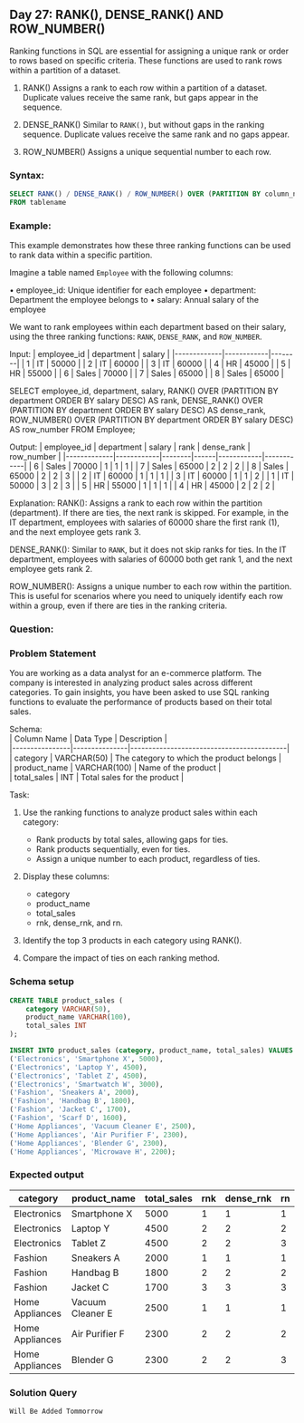 ## Day 27: RANK(), DENSE_RANK() AND ROW_NUMBER()

Ranking functions in SQL are essential for assigning a unique rank or order to rows based on specific criteria. These functions are used to rank rows within a partition of a dataset.

1. RANK() 
 Assigns a rank to each row within a partition of a dataset. Duplicate values receive the same rank, but gaps appear in the sequence. 

2. DENSE_RANK() 
Similar to `RANK()`, but without gaps in the ranking sequence. Duplicate values receive the same rank and no gaps appear. 

3. ROW_NUMBER() 
Assigns a unique sequential number to each row.

### Syntax:

```sql
SELECT RANK() / DENSE_RANK() / ROW_NUMBER() OVER (PARTITION BY column_name ORDER BY column_name)
FROM tablename
```

### Example:

This example demonstrates how these three ranking functions can be used to rank data within a specific partition.

Imagine a table named `Employee` with the following columns:

• employee_id: Unique identifier for each employee
• department: Department the employee belongs to
• salary: Annual salary of the employee

We want to rank employees within each department based on their salary, using the three ranking functions: `RANK`, `DENSE_RANK`, and `ROW_NUMBER`.

Input:
| employee_id | department | salary |
|-------------|------------|--------|
| 1           | IT         | 50000  |
| 2           | IT         | 60000  |
| 3           | IT         | 60000  |
| 4           | HR         | 45000  |
| 5           | HR         | 55000  |
| 6           | Sales      | 70000  |
| 7           | Sales      | 65000  |
| 8           | Sales      | 65000  |

SELECT
 employee_id,
 department,
 salary,
 RANK() OVER (PARTITION BY department ORDER BY salary DESC) AS rank,
 DENSE_RANK() OVER (PARTITION BY department ORDER BY salary DESC) AS dense_rank,
 ROW_NUMBER() OVER (PARTITION BY department ORDER BY salary DESC) AS row_number
FROM
 Employee;

Output:
| employee_id | department | salary | rank | dense_rank | row_number |
|-------------|------------|--------|------|------------|------------|
| 6           | Sales      | 70000  | 1    | 1          | 1          |
| 7           | Sales      | 65000  | 2    | 2          | 2          |
| 8           | Sales      | 65000  | 2    | 2          | 3          |
| 2           | IT         | 60000  | 1    | 1          | 1          |
| 3           | IT         | 60000  | 1    | 1          | 2          |
| 1           | IT         | 50000  | 3    | 2          | 3          |
| 5           | HR         | 55000  | 1    | 1          | 1          |
| 4           | HR         | 45000  | 2    | 2          | 2          |

Explanation:
RANK(): Assigns a rank to each row within the partition (department). If there are ties, the next rank is skipped. For example, in the IT department, employees with salaries of 60000 share the first rank (1), and the next employee gets rank 3.

DENSE_RANK(): Similar to `RANK`, but it does not skip ranks for ties. In the IT department, employees with salaries of 60000 both get rank 1, and the next employee gets rank 2.

ROW_NUMBER(): Assigns a unique number to each row within the partition. This is useful for scenarios where you need to uniquely identify each row within a group, even if there are ties in the ranking criteria.

### Question:

### Problem Statement

You are working as a data analyst for an e-commerce platform. The company is interested in analyzing product sales across different categories.
To gain insights, you have been asked to use SQL ranking functions to evaluate the performance of products based on their total sales.  

Schema:   
| Column Name    | Data Type     | Description                               |  
|----------------|---------------|-------------------------------------------|  
| category       | VARCHAR(50)   | The category to which the product belongs |  
| product_name   | VARCHAR(100)  | Name of the product                       |  
| total_sales    | INT           | Total sales for the product               |  

Task:  
1. Use the ranking functions to analyze product sales within each category:  
   - Rank products by total sales, allowing gaps for ties.  
   - Rank products sequentially, even for ties.  
   - Assign a unique number to each product, regardless of ties.  

2. Display these columns:  
   - category  
   - product_name
   - total_sales  
   - rnk, dense_rnk, and rn.  

3. Identify the top 3 products in each category using RANK().  
4. Compare the impact of ties on each ranking method.

### Schema setup

```sql
CREATE TABLE product_sales (
    category VARCHAR(50),
    product_name VARCHAR(100),
    total_sales INT
);

INSERT INTO product_sales (category, product_name, total_sales) VALUES  
('Electronics', 'Smartphone X', 5000),  
('Electronics', 'Laptop Y', 4500),  
('Electronics', 'Tablet Z', 4500),  
('Electronics', 'Smartwatch W', 3000),  
('Fashion', 'Sneakers A', 2000),  
('Fashion', 'Handbag B', 1800),  
('Fashion', 'Jacket C', 1700),  
('Fashion', 'Scarf D', 1600),  
('Home Appliances', 'Vacuum Cleaner E', 2500),  
('Home Appliances', 'Air Purifier F', 2300),  
('Home Appliances', 'Blender G', 2300),  
('Home Appliances', 'Microwave H', 2200);  
```

### Expected output

| category         | product_name      | total_sales | rnk | dense_rnk | rn |
|------------------|-------------------|-------------|-----|-----------|----|
| Electronics      | Smartphone X      | 5000        | 1   | 1         | 1  |
| Electronics      | Laptop Y          | 4500        | 2   | 2         | 2  |
| Electronics      | Tablet Z          | 4500        | 2   | 2         | 3  |
| Fashion          | Sneakers A        | 2000        | 1   | 1         | 1  |
| Fashion          | Handbag B         | 1800        | 2   | 2         | 2  |
| Fashion          | Jacket C          | 1700        | 3   | 3         | 3  |
| Home Appliances  | Vacuum Cleaner E  | 2500        | 1   | 1         | 1  |
| Home Appliances  | Air Purifier F    | 2300        | 2   | 2         | 2  |
| Home Appliances  | Blender G         | 2300        | 2   | 2         | 3  |

### Solution Query

```sql
Will Be Added Tommorrow
```
